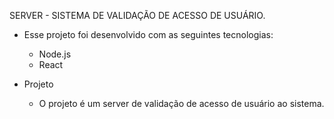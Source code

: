 SERVER - SISTEMA DE VALIDAÇÃO DE ACESSO DE USUÁRIO.

- Esse projeto foi desenvolvido com as seguintes tecnologias:

  - Node.js
  - React

- Projeto
  - O projeto é um server de validação de acesso de usuário ao sistema.
